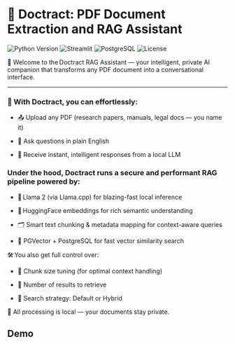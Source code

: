 # 🧾 Doctract: PDF Document Extraction and RAG Assistant

![Python Version](https://img.shields.io/badge/python-3.11%2B-blue.svg)
![Streamlit](https://img.shields.io/badge/streamlit-1.44.1-brightgreen)
![PostgreSQL](https://img.shields.io/badge/PostgreSQL-14%2B-blue)
![License](https://img.shields.io/badge/license-MIT-lightgrey)


👋 Welcome to the Doctract RAG Assistant — your intelligent, private AI companion that transforms any PDF document into a conversational interface.

---
### 🚀 With Doctract, you can effortlessly:


  - 📤 Upload any PDF (research papers, manuals, legal docs — you name it)
    
  - 🧠 Ask questions in plain English

  - 💬 Receive instant, intelligent responses from a local LLM

### Under the hood, Doctract runs a secure and performant RAG pipeline powered by:

- 🦙 Llama 2 (via Llama.cpp) for blazing-fast local inference

- 🧬 HuggingFace embeddings for rich semantic understanding

- 🗂️ Smart text chunking & metadata mapping for context-aware queries

- 🧭 PGVector + PostgreSQL for fast vector similarity search

🛠️ You also get full control over:

- 📏 Chunk size tuning (for optimal context handling)

- 🧮 Number of results to retrieve

- 🔄 Search strategy: Default or Hybrid

🔐 All processing is local — your documents stay private.

## Demo
